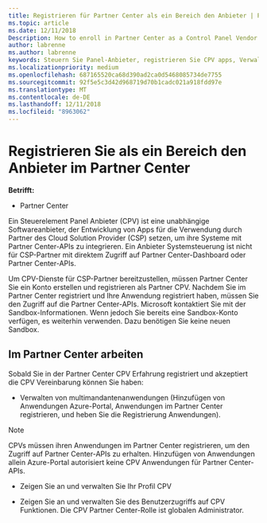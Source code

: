 ```yaml
---
title: Registrieren für Partner Center als ein Bereich den Anbieter | Partner Center
ms.topic: article
ms.date: 12/11/2018
Description: How to enroll in Partner Center as a Control Panel Vendor
author: labrenne
ms.author: labrenne
keywords: Steuern Sie Panel-Anbieter, registrieren Sie CPV apps, Verwalten von CPV apps
ms.localizationpriority: medium
ms.openlocfilehash: 687165520ca68d390ad2ca0d5468085734de7755
ms.sourcegitcommit: 92f5e5c3d42d968719d70b1cadc021a918fdd97e
ms.translationtype: MT
ms.contentlocale: de-DE
ms.lasthandoff: 12/11/2018
ms.locfileid: "8963062"
---
```

# <a name="enroll-in-partner-center-as-a-control-panel-vendor"></a>Registrieren Sie als ein Bereich den Anbieter im Partner Center

**Betrifft:**

- Partner Center

Ein Steuerelement Panel Anbieter (CPV) ist eine unabhängige Softwareanbieter, der Entwicklung von Apps für die Verwendung durch Partner des Cloud Solution Provider (CSP) setzen, um ihre Systeme mit Partner Center-APIs zu integrieren. Ein Anbieter Systemsteuerung ist nicht für CSP-Partner mit direktem Zugriff auf Partner Center-Dashboard oder Partner Center-APIs.

Um CPV-Dienste für CSP-Partner bereitzustellen, müssen Partner Center Sie ein Konto erstellen und registrieren als Partner CPV. Nachdem Sie im Partner Center registriert und Ihre Anwendung registriert haben, müssen Sie den Zugriff auf die Partner Center-APIs.  Microsoft kontaktiert Sie mit der Sandbox-Informationen. Wenn jedoch Sie bereits eine Sandbox-Konto verfügen, es weiterhin verwenden. Dazu benötigen Sie keine neuen Sandbox. 


## <a name="working-in-partner-center"></a>Im Partner Center arbeiten
Sobald Sie in der Partner Center CPV Erfahrung registriert und akzeptiert die CPV Vereinbarung können Sie haben:

- Verwalten von multimandantenanwendungen (Hinzufügen von Anwendungen Azure-Portal, Anwendungen im Partner Center registrieren, und heben Sie die Registrierung Anwendungen).

>[!Note] 
>CPVs müssen ihren Anwendungen im Partner Center registrieren, um den Zugriff auf Partner Center-APIs zu erhalten. Hinzufügen von Anwendungen allein Azure-Portal autorisiert keine CPV Anwendungen für Partner Center-APIs.

- Zeigen Sie an und verwalten Sie Ihr Profil CPV 

- Zeigen Sie an und verwalten Sie des Benutzerzugriffs auf CPV Funktionen. Die CPV Partner Center-Rolle ist globalen Administrator.


